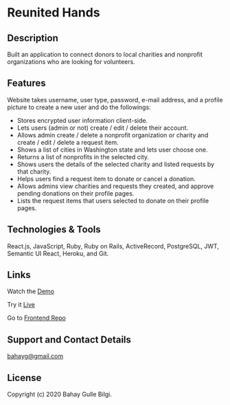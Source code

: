 # Reunited Hands

<!-- #### _"Reunited Hands" website is built as Final Project at Flatiron (03/05/2020)_ -->

<!-- ### _** By Bahay Gulle Bilgi **_ -->

## Description

Built an application to connect donors to local charities and nonprofit organizations who are looking for volunteers.

## Features

Website takes username, user type, password, e-mail address, and a profile picture to create a new user and do the followings:

- Stores encrypted user information client-side.
- Lets users (admin or not) create / edit / delete their account.
- Allows admin create / delete a nonprofit organization or charity and create / edit / delete a request item.
- Shows a list of cities in Washington state and lets user choose one.
- Returns a list of nonprofits in the selected city.
- Shows users the details of the selected charity and listed requests by that charity.
- Helps users find a request item to donate or cancel a donation.
- Allows admins view charities and requests they created, and approve pending donations on their profile pages.
- Lists the request items that users selected to donate on their profile pages.

<!-- ## Setup/Installation Requirements

- Fork and clone this repository.
- Navigate to the top level of the cloned directory.
- Run `bundle install`
- Run `rails db:migrate`
- Run `rails db:seed`
- Run `rails s`
- Create your account. -->

<!-- ## Known Bugs

* Work in progress; there are no known bugs at this time. -->

## Technologies & Tools

React.js, JavaScript, Ruby, Ruby on Rails, ActiveRecord, PostgreSQL, JWT, Semantic UI React, Heroku, and Git.

## Links

Watch the [Demo](https://youtu.be/P3CpGR8q9cw)

Try it [Live](http://reunitedhands.bahaygb.com/)

Go to [Frontend Repo](https://github.com/bahayg/donation-app-frontend)

## Support and Contact Details

bahayg@gmail.com

## License

Copyright (c) 2020 Bahay Gulle Bilgi.

<!-- This software is licenced under the MIT License. -->
